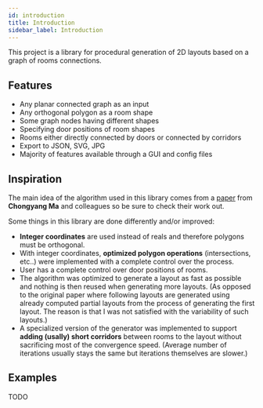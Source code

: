 ```yaml
---
id: introduction
title: Introduction
sidebar_label: Introduction
---
```


This project is a library for procedural generation of 2D layouts based on a graph of rooms connections.

## Features
- Any planar connected graph as an input
- Any orthogonal polygon as a room shape
- Some graph nodes having different shapes
- Specifying door positions of room shapes
- Rooms either directly connected by doors or connected by corridors
- Export to JSON, SVG, JPG
- Majority of features available through a GUI and config files

## Inspiration
The main idea of the algorithm used in this library comes from a [paper](http://chongyangma.com/publications/gl/index.html) from **Chongyang Ma** and colleagues so be sure to check their work out.

Some things in this library are done differently and/or improved:
- **Integer coordinates** are used instead of reals and therefore polygons must be orthogonal.
- With integer coordinates, **optimized polygon operations** (intersections, etc..) were implemented with a complete control over the process.
- User has a complete control over door positions of rooms.
- The algorithm was optimized to generate a layout as fast as possible and nothing is then reused when generating more layouts. (As opposed to the original paper where following layouts are generated using already computed partial layouts from the process of generating the first layout. The reason is that I was not satisfied with the variability of such layouts.)
- A specialized version of the generator was implemented to support **adding (usally) short corridors** between rooms to the layout without sacrificing most of the convergence speed. (Average number of iterations usually stays the same but iterations themselves are slower.)

## Examples
TODO